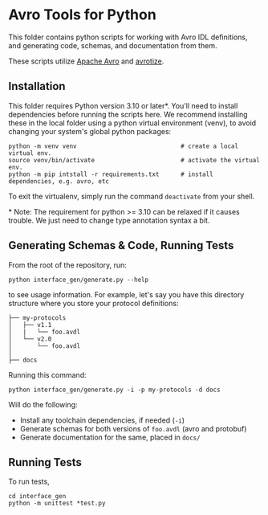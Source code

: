 # Avro Tools for Python

This folder contains python scripts for working with Avro IDL definitions, and generating code, schemas, and documentation from them.

These scripts utilize
[Apache Avro](https://avro.apache.org/docs/1.11.1/getting-started-python/)
and [avrotize](https://github.com/clemensv/avrotize).

## Installation

This folder requires Python version 3.10 or later*. You'll need to install
dependencies before running the scripts here. We recommend installing these in
the local folder using a python virtual environment (venv), to avoid changing your
system's global python packages:

```
python -m venv venv                             # create a local virtual env.
source venv/bin/activate                        # activate the virtual env.
python -m pip intstall -r requirements.txt      # install dependencies, e.g. avro, etc

```

To exit the virtualenv, simply run the command `deactivate` from your shell.

\* Note: The requirement for python >= 3.10 can be relaxed if it causes
trouble. We just need to change type annotation syntax a bit.

## Generating Schemas & Code, Running Tests

From the root of the repository, run:

```
python interface_gen/generate.py --help
```

to see usage information. For example, let's say you have this directory
structure where you store your protocol definitions:

```
├── my-protocols
│   ├── v1.1
│   |   └── foo.avdl
│   └── v2.0
│       └── foo.avdl
│
├── docs
```

Running this command:

```
python interface_gen/generate.py -i -p my-protocols -d docs
```
Will do the following:

- Install any toolchain dependencies, if needed (`-i`)
- Generate schemas for both versions of `foo.avdl` (avro and protobuf)
- Generate documentation for the same, placed in `docs/`


## Running Tests

To run tests,

```
cd interface_gen
python -m unittest *test.py
```
